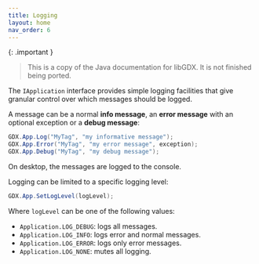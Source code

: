 ```yaml
---
title: Logging
layout: home
nav_order: 6
---
```


{: .important }
> This is a copy of the Java documentation for libGDX. It is not finished being ported.

The `IApplication` interface provides simple logging facilities that give granular control over which messages should be logged.

A message can be a normal **info message**, an **error message** with an optional exception or a **debug message**:

```csharp
GDX.App.Log("MyTag", "my informative message");
GDX.App.Error("MyTag", "my error message", exception);
GDX.App.Debug("MyTag", "my debug message");
```

On desktop, the messages are logged to the console.

Logging can be limited to a specific logging level:

```csharp
GDX.App.SetLogLevel(logLevel);
```

Where `logLevel` can be one of the following values:

  * `Application.LOG_DEBUG`: logs all messages.
  * `Application.LOG_INFO`: logs error and normal messages.
  * `Application.LOG_ERROR`: logs only error messages.
  * `Application.LOG_NONE`: mutes all logging.